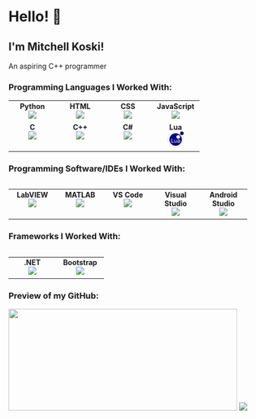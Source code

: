 # Hello! 👋 
## I'm Mitchell Koski!
An aspiring C++ programmer 

### Programming Languages I Worked With:
<table width="320px">
    <tbody>
        <tr valign="top">
            <td width="80px" align="center">
            <span><strong>Python</strong></span><br>
            <img height="32px" src="https://cdn.jsdelivr.net/gh/devicons/devicon/icons/python/python-original.svg">
            </td>
            <td width="80px" align="center">
            <span><strong>HTML</strong></span><br>
            <img height="32px" src="https://cdn.jsdelivr.net/gh/devicons/devicon/icons/html5/html5-original.svg">
            </td>
            <td width="80px" align="center">
            <span><strong>CSS</strong></span><br>
            <img height="32px" src="https://cdn.jsdelivr.net/gh/devicons/devicon/icons/css3/css3-original.svg" />
            </td>
            <td width="80px" align="center">
            <span><strong>JavaScript</strong></span><br>
            <img height="32px" src="https://cdn.jsdelivr.net/gh/devicons/devicon/icons/javascript/javascript-original.svg" />
            </td>
        </tr>
        <tr valign="top">
            <td width="80px" align="center">
            <span><strong>C</strong></span><br>
            <img height="32px" src="https://cdn.jsdelivr.net/gh/devicons/devicon/icons/c/c-original.svg" />
            </td>
            <td width="80px" align="center">
            <span><strong>C++</strong></span><br>
            <img height="32px" src="https://cdn.jsdelivr.net/gh/devicons/devicon/icons/cplusplus/cplusplus-original.svg" />
            </td>
            <td width="80px" align="center">
            <span><strong>C#</strong></span><br>
            <img height="32px" src="https://cdn.jsdelivr.net/gh/devicons/devicon/icons/csharp/csharp-original.svg" />
            </td>
            <td width="80px" align="center">
            <span><strong>Lua</strong></span><br>
            <img height="32px" src="https://github.com/devicons/devicon/blob/master/icons/lua/lua-original.svg" />
            </td>
        </tr>
    </tbody>
</table>

### Programming Software/IDEs I Worked With:
<table width="320px">
<table>
<tbody>
        <tr valign="top">
            <td width="80px" align="center">
            <span><strong>LabVIEW</strong></span><br>
            <img height="32px" src="https://cdn.jsdelivr.net/gh/devicons/devicon/icons/labview/labview-original.svg" />
            </td>
            <td width="80px" align="center">
            <span><strong>MATLAB</strong></span><br>
            <img height="32px" src="https://cdn.jsdelivr.net/gh/devicons/devicon/icons/matlab/matlab-original.svg" />
            </td>
            <td width="80px" align="center">
            <span><strong>VS Code</strong></span><br>
            <img height="32px" src="https://cdn.jsdelivr.net/gh/devicons/devicon/icons/vscode/vscode-original.svg" />
            </td>
            <td width="80px" align="center">
            <span><strong>Visual Studio</strong></span><br>
            <img height="32px" src="https://cdn.jsdelivr.net/gh/devicons/devicon/icons/visualstudio/visualstudio-plain.svg" />
            </td>
            <td width="80px" align="center">
            <span><strong>Android Studio</strong></span><br>
            <img height="32px" src="https://cdn.jsdelivr.net/gh/devicons/devicon/icons/androidstudio/androidstudio-original.svg" />
            </td>
        </tr>
</tbody>
</table>
          
### Frameworks I Worked With:
<table width="320px">
<table>
<tbody>
        <tr valign="top">
            <td width="80px" align="center">
            <span><strong>.NET</strong></span><br>
            <img height="32px" src="https://cdn.jsdelivr.net/gh/devicons/devicon/icons/dotnetcore/dotnetcore-original.svg" />
            </td>
            <td width="80px" align="center">
            <span><strong>Bootstrap</strong></span><br>
            <img height="32px" src="https://cdn.jsdelivr.net/gh/devicons/devicon/icons/bootstrap/bootstrap-original.svg" />
            </td>
        </tr>
</tbody>
</table>
          
### Preview of my GitHub:
<img width=450px height=200px src="https://github-readme-stats.vercel.app/api?username=Electrovian&show_icons=true&theme=apprentice"/>
<img src="https://github-readme-stats.vercel.app/api/top-langs?username=Electrovian&layout=compact"/>
